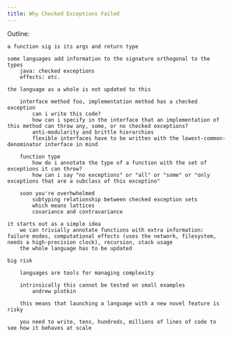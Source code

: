 ```yaml
---
title: Why Checked Exceptions Failed
---
```


Outline:

    a function sig is its args and return type

    some languages add information to the signature orthogonal to the types
        java: checked exceptions
        effects: etc.

    the language as a whole is not updated to this

        interface method foo, implementation method has a checked exception
            can i write this code?
            how can i specify in the interface that an implementation of this method can throw any, some, or no checked exceptions?
            anti-modularity and brittle hierarchies
            flexible interfaces have to be written with the lowest-common-denominator interface in mind

        function type
            how do i annotate the type of a function with the set of exceptions it can throw?
            how can i say "no exceptions" or "all" or "some" or "only exceptions that are a subclass of this exceptino"

        soon you're overhwhelmed
            subtyping relationship between checked exception sets
            which means lattices
            covariance and contravariance

    it starts out as a simple idea
        we can trivially annotate functions with extra information: failure modes, computational effects (uses the network, filesystem, needs a high-precision clock), recursion, stack usage
        the whole language has to be updated

    big risk

        languages are tools for managing complexity

        intrinsically this cannot be tested on small examples
            andrew plotkin

        this means that launching a language with a new novel feature is risky

        you need to write, tens, hundreds, millions of lines of code to see how it behaves at scale
